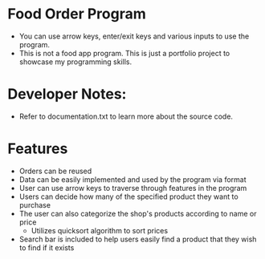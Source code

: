 # Food Order Program
- You can use arrow keys, enter/exit keys and various inputs to use the program.
- This is not a food app program. This is just a portfolio project to showcase my programming skills.

# Developer Notes:
- Refer to documentation.txt to learn more about the source code.

# Features
- Orders can be reused  
- Data can be easily implemented and used by the program via format  
- User can use arrow keys to traverse through features in the program  
- Users can decide how many of the specified product they want to purchase  
- The user can also categorize the shop's products according to name or price  
  - Utilizes quicksort algorithm to sort prices  
- Search bar is included to help users easily find a product that they wish to find if it exists